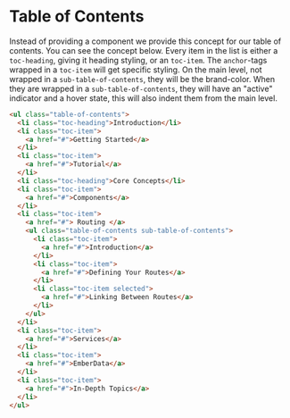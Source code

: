 # Table of Contents

Instead of providing a component we provide this concept for our table of contents. You can see the concept below.
Every item in the list is either a `toc-heading`, giving it heading styling, or an `toc-item`. The `anchor`-tags wrapped in a `toc-item` will get specific styling. On the main level, not wrapped in a `sub-table-of-contents`, they will be the brand-color. When they are wrapped in a `sub-table-of-contents`, they will have an "active" indicator and a hover state, this will also indent them from the main level.

```html
<ul class="table-of-contents">
  <li class="toc-heading">Introduction</li>
  <li class="toc-item">
    <a href="#">Getting Started</a>
  </li>
  <li class="toc-item">
    <a href="#">Tutorial</a>
  </li>
  <li class="toc-heading">Core Concepts</li>
  <li class="toc-item">
    <a href="#">Components</a>
  </li>
  <li class="toc-item">
    <a href="#"> Routing </a>
    <ul class="table-of-contents sub-table-of-contents">
      <li class="toc-item">
        <a href="#">Introduction</a>
      </li>
      <li class="toc-item">
        <a href="#">Defining Your Routes</a>
      </li>
      <li class="toc-item selected">
        <a href="#">Linking Between Routes</a>
      </li>
    </ul>
  </li>
  <li class="toc-item">
    <a href="#">Services</a>
  </li>
  <li class="toc-item">
    <a href="#">EmberData</a>
  </li>
  <li class="toc-item">
    <a href="#">In-Depth Topics</a>
  </li>
</ul>
```
